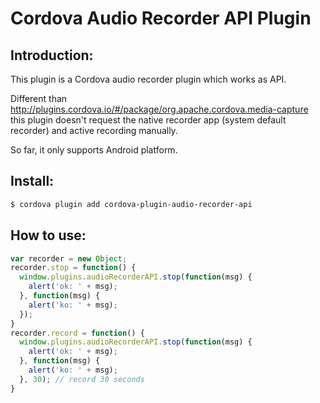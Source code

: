 Cordova Audio Recorder API Plugin
==============================

Introduction:
--------------

This plugin is a Cordova audio recorder plugin which works as API.

Different than http://plugins.cordova.io/#/package/org.apache.cordova.media-capture this plugin doesn't request the native recorder app (system default recorder) and active recording manually.

So far, it only supports Android platform.

Install:
---------

```bash
$ cordova plugin add cordova-plugin-audio-recorder-api
```

How to use:
------------

```javascript
var recorder = new Object;
recorder.stop = function() {
  window.plugins.audioRecorderAPI.stop(function(msg) {
    alert('ok: ' + msg);
  }, function(msg) {
    alert('ko: ' + msg);
  });
}
recorder.record = function() {
  window.plugins.audioRecorderAPI.stop(function(msg) {
    alert('ok: ' + msg);
  }, function(msg) {
    alert('ko: ' + msg);
  }, 30); // record 30 seconds
}
```
